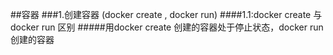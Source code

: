 ##容器
###1.创建容器 (docker create , docker run)
####1.1:docker create 与 docker run 区别
#####用docker create 创建的容器处于停止状态，docker run 创建的容器